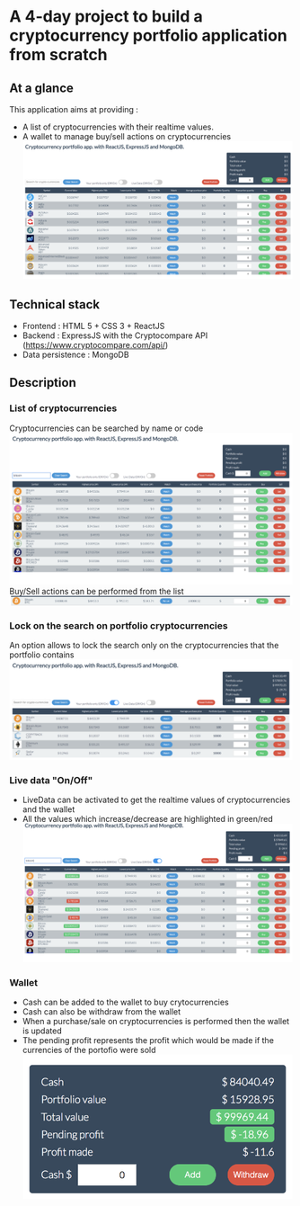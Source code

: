 # A 4-day project to build a cryptocurrency portfolio application from scratch

## At a glance
This application aims at providing :
- A list of cryptocurrencies with their realtime values.
- A wallet to manage buy/sell actions on cryptocurrencies
![Optional Text](./documentation/screenshots/list.png)

## Technical stack

- Frontend : HTML 5 + CSS 3 + ReactJS
- Backend : ExpressJS with the Cryptocompare API (https://www.cryptocompare.com/api/)
- Data persistence : MongoDB

## Description

### List of cryptocurrencies
Cryptocurrencies can be searched by name or code
![Optional Text](./documentation/screenshots/search_by_name.png)
Buy/Sell actions can be performed from the list
![Optional Text](./documentation/screenshots/sell.png)

### Lock on the search on portfolio cryptocurrencies
An option allows to lock the search only on the cryptocurrencies that the portfolio contains
![Optional Text](./documentation/screenshots/portfolio_only.png)

### Live data "On/Off"
- LiveData can be activated to get the realtime values of cryptocurrencies and the wallet
- All the values which increase/decrease are highlighted in green/red
![Optional Text](./documentation/screenshots/livedata.png)

### Wallet
- Cash can be added to the wallet to buy crytocurrencies
- Cash can also be withdraw from the wallet
- When a purchase/sale on cryptocurrencies is performed then the wallet is updated
- The pending profit represents the profit which would be made if the currencies of the portofio were sold
![Optional Text](./documentation/screenshots/wallet.png)

